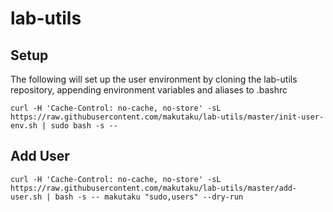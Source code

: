 # lab-utils

## Setup

The following will set up the user environment by cloning the lab-utils repository, appending environment variables and aliases to .bashrc
```
curl -H 'Cache-Control: no-cache, no-store' -sL https://raw.githubusercontent.com/makutaku/lab-utils/master/init-user-env.sh | sudo bash -s --
```

## Add User
```
curl -H 'Cache-Control: no-cache, no-store' -sL https://raw.githubusercontent.com/makutaku/lab-utils/master/add-user.sh | bash -s -- makutaku "sudo,users" --dry-run
```


